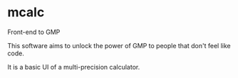 # mcalc
Front-end to GMP

This software aims to unlock the power of GMP to people that don't feel like code.

It is a basic UI of a multi-precision calculator.
